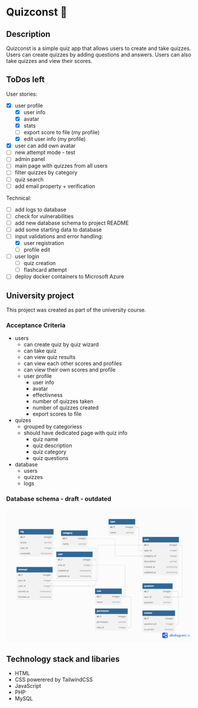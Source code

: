 # Quizconst 🔷

## Description

Quizconst is a simple quiz app that allows users to create and take quizzes. Users can create quizzes by adding questions and answers. Users can also take quizzes and view their scores.

## ToDos left

User stories:

- [x] user profile
  - [x] user info
  - [x] avatar
  - [x] stats
  - [ ] export score to file (my profile)
  - [x] edit user info (my profile)
- [x] user can add own avatar
- [ ] new attempt mode - test
- [ ] admin panel
- [ ] main page with quizzes from all users
- [ ] filter quizzes by category
- [ ] quiz search
- [ ] add email property + verification

Technical:

- [ ] add logs to database
- [ ] check for vulnerabilities
- [ ] add new database schema to project README
- [ ] add some starting data to database
- [ ] input validations and error handling:
  - [x] user registration
  - [ ] profile edit
- [ ] user login
  - [ ] quiz creation
  - [ ] flashcard attempt
- [ ] deploy docker containers to Microsoft Azure

## University project

This project was created as part of the university course.

### Acceptance Criteria

- users
  - can create quiz by quiz wizard
  - can take quiz
  - can view quiz results
  - can view each other scores and profiles
  - can view their own scores and profile
  - user profile
    - user info
    - avatar
    - effectivness
    - number of quizzes taken
    - number of quizzes created
    - export scores to file
- quizes
  - grouped by categoriess
  - should have dedicated page with quiz info
    - quiz name
    - quiz description
    - quiz category
    - quiz questions
- database
  - users
  - quizzes
  - logs

### Database schema - draft - outdated

![schema img](dbschema.png)

## Technology stack and libaries

- HTML
- CSS powerered by TailwindCSS
- JavaScript
- PHP
- MySQL
